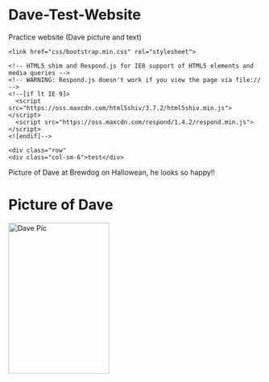 # Dave-Test-Website
Practice website (Dave picture and text)

<!DOCTYPE html>
<html lang="en">
  <head>
    <meta charset="utf-8">
    <meta http-equiv="X-UA-Compatible" content="IE=edge">
    <meta name="viewport" content="width=device-width, initial-scale=1">
    <!-- The above 3 meta tags *must* come first in the head; any other head content must come *after* these tags -->
<title>Dave Test Website</title>

<!-- Bootstrap -->
    <link href="css/bootstrap.min.css" rel="stylesheet">

    <!-- HTML5 shim and Respond.js for IE8 support of HTML5 elements and media queries -->
    <!-- WARNING: Respond.js doesn't work if you view the page via file:// -->
    <!--[if lt IE 9]>
      <script src="https://oss.maxcdn.com/html5shiv/3.7.2/html5shiv.min.js"></script>
      <script src="https://oss.maxcdn.com/respond/1.4.2/respond.min.js"></script>
    <![endif]-->
</head>
<body>

    <div class="row"
    <div class="col-sm-6">test</div>
   </div>


  <div class="container-fluid">
<p> Picture of Dave at Brewdog on Hallowean, he looks so happy!! </p>

<h1>Picture of Dave</h1>
<img src="pic_Hallowean.jpg" alt="Dave Pic" style="width:200px;height:300px;">


</body>
